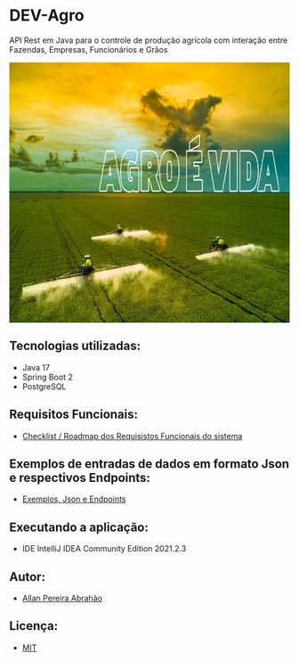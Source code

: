 # DEV-Agro
API Rest em Java para o controle de produção agrícola com interação entre Fazendas, Empresas, Funcionários e Grãos

<p align="center">
        <a href="https://www.linkedin.com/in/allan-pereira-abrahao/">
            <img align="center" width="933" height="468"  src="/img-readme/agroaevidaimg.png" />
        </a>
</p>

## Tecnologias utilizadas:

- Java 17
- Spring Boot 2
- PostgreSQL

## Requisitos Funcionais:
- [Checklist / Roadmap dos Requisistos Funcionais do sistema](https://github.com/all-an/DEV-Agro/blob/main/RequisitosFuncionais.md)

## Exemplos de entradas de dados em formato Json e respectivos Endpoints:

- [Exemplos, Json e Endpoints](https://github.com/all-an/dev-agro-devinhouse/blob/main/ExemplosJsonEntradas.md)

## Executando a aplicação:

- IDE IntelliJ IDEA Community Edition 2021.2.3

## Autor:
- [Allan Pereira Abrahão](https://www.linkedin.com/in/allan-pereira-abrahao/)

## Licença:
- [MIT](https://github.com/all-an/DEV-Agro/blob/main/LICENSE)



